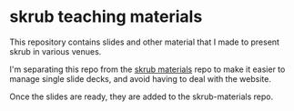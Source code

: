 # skrub teaching materials

This repository contains slides and other material that I made to present skrub in various venues.

I'm separating this repo from the [skrub materials](https://github.com/skrub-data/skrub-materials) repo to make it easier to manage single slide decks, and avoid having to deal with the website.

Once the slides are ready, they are added to the skrub-materials repo. 


